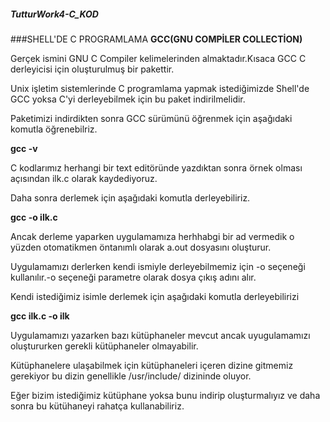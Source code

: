 ##### TutturWork4-C_KOD
###SHELL'DE C PROGRAMLAMA
**GCC(GNU COMPİLER COLLECTİON)** 
    
Gerçek ismini GNU C Compiler kelimelerinden almaktadır.Kısaca GCC C derleyicisi için oluşturulmuş bir pakettir.

Unix işletim sistemlerinde C programlama yapmak istediğimizde Shell'de GCC yoksa C'yi derleyebilmek için bu paket indirilmelidir.

Paketimizi indirdikten sonra GCC sürümünü öğrenmek için aşağıdaki komutla öğrenebilriz.

**gcc -v**
 
C kodlarımız herhangi bir text editöründe yazdıktan sonra örnek olması açısından ilk.c olarak kaydediyoruz.
        
Daha sonra derlemek için aşağıdaki komutla derleyebiliriz.

**gcc -o ilk.c**         
 
Ancak derleme yaparken uygulamamıza herhhabgi bir ad vermedik o yüzden otomatikmen öntanımlı olarak a.out dosyasını oluşturur.
        
Uygulamamızı derlerken kendi ismiyle derleyebilmemiz için -o seçeneği kullanılır.-o seçeneği parametre olarak dosya çıkış adını alır.

Kendi istediğimiz isimle derlemek için aşağıdaki komutla derleyebilirizi

**gcc ilk.c -o ilk**          
 
Uygulamamızı yazarken bazı kütüphaneler mevcut ancak uyugulamamızı oluştururken gerekli kütüphaneler olmayabilir.
        
Kütüphanelere ulaşabilmek için kütüphaneleri içeren dizine gitmemiz gerekiyor bu dizin genellikle /usr/include/ dizininde oluyor.

Eğer bizim istediğimiz kütüphane yoksa bunu indirip oluşturmalıyız ve daha sonra bu kütühaneyi rahatça kullanabiliriz.
